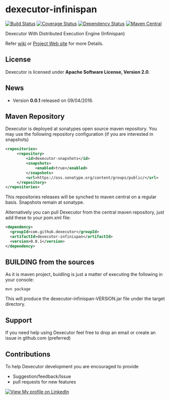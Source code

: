 # dexecutor-infinispan

[![Build Status](https://travis-ci.org/dexecutor/dexecutor-infinispan.svg?branch=master)](https://travis-ci.org/dexecutor/dexecutor-infinispan)
[![Coverage Status](https://coveralls.io/repos/github/dexecutor/dexecutor-infinispan/badge.svg?branch=master)](https://coveralls.io/github/dexecutor/dexecutor-infinispan?branch=master)
[![Dependency Status](https://www.versioneye.com/user/projects/57cbf2b469d949002f38dd5a/badge.svg?style=flat-square)](https://www.versioneye.com/user/projects/57cbf2b469d949002f38dd5a)
[![Maven Central](https://maven-badges.herokuapp.com/maven-central/com.github.dexecutor/dexecutor-infinispan/badge.svg)](https://maven-badges.herokuapp.com/maven-central/com.github.dexecutor/dexecutor-infinispan)


Dexecutor With Distributed Execution Engine (Infinispan)


Refer [wiki](https://github.com/dexecutor/dexecutor-infinispan/wiki) or [Project Web site](https://dexecutor.github.io/) for more Details.

## License

Dexecutor is licensed under **Apache Software License, Version 2.0**.

## News

* Version **0.0.1** released on 09/04/2016.

## Maven Repository

Dexecutor is deployed at sonatypes open source maven repository. You may use the following repository configuration (if you are interested in snapshots)

```xml
<repositories>
     <repository>
         <id>dexecutor-snapshots</id>
         <snapshots>
             <enabled>true</enabled>
         </snapshots>
         <url>https://oss.sonatype.org/content/groups/public/</url>
     </repository>
</repositories>
```
This repositories releases will be synched to maven central on a regular basis. Snapshots remain at sonatype.

Alternatively you can  pull Dexecutor from the central maven repository, just add these to your pom.xml file:
```xml
<dependency>
  <groupId>com.github.dexecutor</groupId>
  <artifactId>dexecutor-infinispan</artifactId>
  <version>0.0.1</version>
</dependency>
```

## BUILDING from the sources

As it is maven project, buidling is just a matter of executing the following in your console:

	mvn package

This will produce the dexecutor-infinispan-VERSION.jar file under the target directory.

## Support
If you need help using Dexecutor feel free to drop an email or create an issue in github.com (preferred)

## Contributions
To help Dexecutor development you are encouraged to provide 
* Suggestion/feedback/Issue
* pull requests for new features

[![View My profile on LinkedIn](https://static.licdn.com/scds/common/u/img/webpromo/btn_viewmy_160x33.png)](https://in.linkedin.com/pub/nadeem-mohammad/17/411/21)
